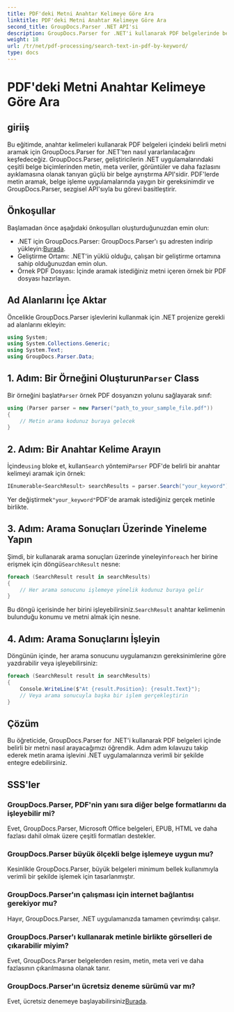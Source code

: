 ```yaml
---
title: PDF'deki Metni Anahtar Kelimeye Göre Ara
linktitle: PDF'deki Metni Anahtar Kelimeye Göre Ara
second_title: GroupDocs.Parser .NET API'si
description: GroupDocs.Parser for .NET'i kullanarak PDF belgelerinde belirli bir metni nasıl arayacağınızı öğrenin. Güçlü metin arama yeteneklerini .NET'inize verimli bir şekilde entegre edin.
weight: 18
url: /tr/net/pdf-processing/search-text-in-pdf-by-keyword/
type: docs
---
```

# PDF'deki Metni Anahtar Kelimeye Göre Ara

## giriiş
Bu eğitimde, anahtar kelimeleri kullanarak PDF belgeleri içindeki belirli metni aramak için GroupDocs.Parser for .NET'ten nasıl yararlanılacağını keşfedeceğiz. GroupDocs.Parser, geliştiricilerin .NET uygulamalarındaki çeşitli belge biçimlerinden metin, meta veriler, görüntüler ve daha fazlasını ayıklamasına olanak tanıyan güçlü bir belge ayrıştırma API'sidir. PDF'lerde metin aramak, belge işleme uygulamalarında yaygın bir gereksinimdir ve GroupDocs.Parser, sezgisel API'sıyla bu görevi basitleştirir.
## Önkoşullar
Başlamadan önce aşağıdaki önkoşulları oluşturduğunuzdan emin olun:
-  .NET için GroupDocs.Parser: GroupDocs.Parser'ı şu adresten indirip yükleyin:[Burada](https://releases.groupdocs.com/parser/net/).
- Geliştirme Ortamı: .NET'in yüklü olduğu, çalışan bir geliştirme ortamına sahip olduğunuzdan emin olun.
- Örnek PDF Dosyası: İçinde aramak istediğiniz metni içeren örnek bir PDF dosyası hazırlayın.

## Ad Alanlarını İçe Aktar
Öncelikle GroupDocs.Parser işlevlerini kullanmak için .NET projenize gerekli ad alanlarını ekleyin:
```csharp
using System;
using System.Collections.Generic;
using System.Text;
using GroupDocs.Parser.Data;
```
##  1. Adım: Bir Örneğini Oluşturun`Parser` Class
 Bir örneğini başlat`Parser` örnek PDF dosyanızın yolunu sağlayarak sınıf:
```csharp
using (Parser parser = new Parser("path_to_your_sample_file.pdf"))
{
    // Metin arama kodunuz buraya gelecek
}
```
## 2. Adım: Bir Anahtar Kelime Arayın
 İçinde`using` bloke et, kullan`Search` yöntemi`Parser` PDF'de belirli bir anahtar kelimeyi aramak için örnek:
```csharp
IEnumerable<SearchResult> searchResults = parser.Search("your_keyword");
```
 Yer değiştirmek`"your_keyword"`PDF'de aramak istediğiniz gerçek metinle birlikte.
## 3. Adım: Arama Sonuçları Üzerinde Yineleme Yapın
 Şimdi, bir kullanarak arama sonuçları üzerinde yineleyin`foreach` her birine erişmek için döngü`SearchResult` nesne:
```csharp
foreach (SearchResult result in searchResults)
{
    // Her arama sonucunu işlemeye yönelik kodunuz buraya gelir
}
```
 Bu döngü içerisinde her birini işleyebilirsiniz.`SearchResult` anahtar kelimenin bulunduğu konumu ve metni almak için nesne.
## 4. Adım: Arama Sonuçlarını İşleyin
Döngünün içinde, her arama sonucunu uygulamanızın gereksinimlerine göre yazdırabilir veya işleyebilirsiniz:
```csharp
foreach (SearchResult result in searchResults)
{
    Console.WriteLine($"At {result.Position}: {result.Text}");
    // Veya arama sonucuyla başka bir işlem gerçekleştirin
}
```

## Çözüm
Bu öğreticide, GroupDocs.Parser for .NET'i kullanarak PDF belgeleri içinde belirli bir metni nasıl arayacağımızı öğrendik. Adım adım kılavuzu takip ederek metin arama işlevini .NET uygulamalarınıza verimli bir şekilde entegre edebilirsiniz.

## SSS'ler
### GroupDocs.Parser, PDF'nin yanı sıra diğer belge formatlarını da işleyebilir mi?
Evet, GroupDocs.Parser, Microsoft Office belgeleri, EPUB, HTML ve daha fazlası dahil olmak üzere çeşitli formatları destekler.
### GroupDocs.Parser büyük ölçekli belge işlemeye uygun mu?
Kesinlikle GroupDocs.Parser, büyük belgeleri minimum bellek kullanımıyla verimli bir şekilde işlemek için tasarlanmıştır.
### GroupDocs.Parser'ın çalışması için internet bağlantısı gerekiyor mu?
Hayır, GroupDocs.Parser, .NET uygulamanızda tamamen çevrimdışı çalışır.
### GroupDocs.Parser'ı kullanarak metinle birlikte görselleri de çıkarabilir miyim?
Evet, GroupDocs.Parser belgelerden resim, metin, meta veri ve daha fazlasının çıkarılmasına olanak tanır.
### GroupDocs.Parser'ın ücretsiz deneme sürümü var mı?
 Evet, ücretsiz denemeye başlayabilirsiniz[Burada](https://releases.groupdocs.com/).